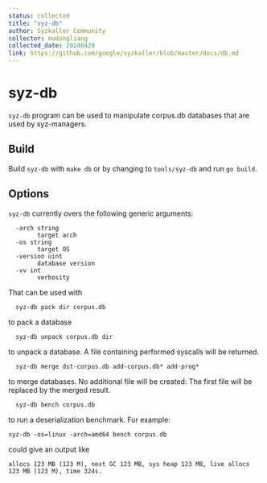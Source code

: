 ```yaml
---
status: collected
title: "syz-db"
author: Syzkaller Community
collector: mudongliang
collected_date: 20240428
link: https://github.com/google/syzkaller/blob/master/docs/db.md
---
```


# syz-db

`syz-db` program can be used to manipulate corpus.db databases that are used
by syz-managers.

## Build

Build `syz-db` with `make db` or by changing to `tools/syz-db` and run `go build`.

## Options

`syz-db` currently overs the following generic arguments:

```shell
  -arch string
    	target arch
  -os string
    	target OS
  -version uint
    	database version
  -vv int
    	verbosity
```

That can be used with

```
  syz-db pack dir corpus.db
```

to pack a database

```
  syz-db unpack corpus.db dir
```

to unpack a database. A file containing performed syscalls will be returned.

```
  syz-db merge dst-corpus.db add-corpus.db* add-prog*
```

to merge databases. No additional file will be created: The first file will be replaced by the merged result.

```
  syz-db bench corpus.db
```

to run a deserialization benchmark. For example:

```
syz-db -os=linux -arch=amd64 bench corpus.db
```

could give an output like

```
allocs 123 MB (123 M), next GC 123 MB, sys heap 123 MB, live allocs 123 MB (123 M), time 324s.
```
